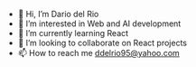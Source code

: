 - 👋 Hi, I’m Dario del Rio
- 👀 I’m interested in Web and AI development
- 🌱 I’m currently learning React
- 💞️ I’m looking to collaborate on React projects 
- 📫 How to reach me ddelrio95@yahoo.com

<!---
ddelrio95/ddelrio95 is a ✨ special ✨ repository because its `README.md` (this file) appears on your GitHub profile.
You can click the Preview link to take a look at your changes.
--->
